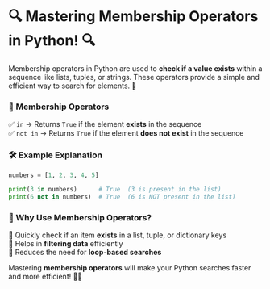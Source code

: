 # 🔍 **Mastering Membership Operators in Python!** 🔍  

Membership operators in Python are used to **check if a value exists** within a sequence like lists, tuples, or strings. These operators provide a simple and efficient way to search for elements. 🚀  

### **📌 Membership Operators**  
✅ `in` → Returns `True` if the element **exists** in the sequence  
✅ `not in` → Returns `True` if the element **does not exist** in the sequence  

### **🛠 Example Explanation**  
```python
numbers = [1, 2, 3, 4, 5]

print(3 in numbers)      # True  (3 is present in the list)
print(6 not in numbers)  # True  (6 is NOT present in the list)
```

### **🚀 Why Use Membership Operators?**  
🔹 Quickly check if an item **exists** in a list, tuple, or dictionary keys  
🔹 Helps in **filtering data** efficiently  
🔹 Reduces the need for **loop-based searches**  

Mastering **membership operators** will make your Python searches faster and more efficient! 🐍💡
